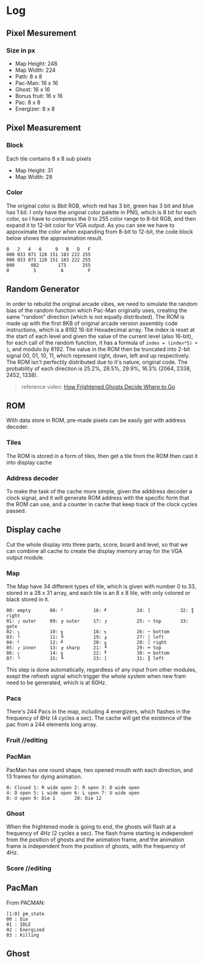 # Log

## Pixel Mesurement
### Size in px
  - Map Height: 248
  - Map Width: 224
  - Path: 8 x 8
  - Pac-Man: 16 x 16
  - Ghost: 16 x 16
  - Bonus fruit: 16 x 16
  - Pac: 8 x 8
  - Energizer: 8 x 8

## Pixel Measurement
### Block
Each tile contains 8 x 8 sub pixels
  - Map Height: 31
  - Map Width: 28
### Color
The original color is 8bit RGB, which red has 3 bit, green has 3 bit and blue has 1 bit. I only have the original color palette in PNG, which is 8 bit for each color, so I have to compress the 0 to 255 color range to 8-bit RGB, and then expand it to 12-bit color for VGA output. As you can see we have to approximate the color when expanding from 8-bit to 12-bit, the code block below shows the approximation result.
  ```
  0   2   4   6     9   B   D   F
  000 033 071 128 151 183 222 255
  000 033 071 128 151 183 222 255
  000      082       173      255
  0         5         A         F
  ```

## Random Generator
In order to rebuild the original arcade vibes, we need to simulate the random bias of the random function which Pac-Man originally uses, creating the same "random" direction (which is not equally distributed). The ROM is made up with the first 8KB of original arcade version assembly code instructions, which is a 8192 16-bit Hexadecimal array. The index is reset at the start of each level and given the value of the current level (also 16-bit), for each call of the random function, it has a formula of `index = (index*5) + 1`, and modulo by 8192. The value in the ROM then be truncated into 2-bit signal 00, 01, 10, 11, which represent right, down, left and up respectively. The ROM isn't perfectily distributed due to it's nature, original code. The probability of each direction is 25.2%, 28.5%, 29.9%, 16.3% (2064, 2338, 2452, 1338).
> reference video: [How Frightened Ghosts Decide Where to Go](https://www.youtube.com/watch?v=eFP0_rkjwlY)

## ROM
With data store in ROM, pre-made pixels can be easily get with address decoder.
### Tiles
The ROM is stored in a form of tiles, then get a tile from the ROM then cast it into display cache
### Address decoder
To make the task of the cache more simple, given the adddress decoder a clock signal, and it will generate ROM address with the specific form that the ROM can use, and a counter in cache that keep track of the clock cycles passed.

## Display cache
Cut the whole display into three parts, score, board and level, so that we can combine all cache to create the display memory array for the VGA output module.
### Map
The Map have 34 different types of tile, which is given with number 0 to 33, stored in a 28 x 31 array, and each tile is an 8 x 8 tile, with only colored or black stored in it.
```
00: empty       08: ┘           16: ╝           24: ]           32: ║ right 
01: ┌ outer     09: ╔ outer     17: ╒           25: ─ top       33: gate
02: ┐           10: ╗           18: ╕           26: ─ bottom    
03: └           11: ╚           19: ╓           27: │ left      
04: ┘           12: ╝           20: ╖           28: │ right     
05: ┌ inner     13: ╔ sharp     21: ╙           29: ═ top       
06: ┐           14: ╗           22: ╜           30: ═ bottom
07: └           15: ╚           23: [           31: ║ left
```
This step is done automatically, regardless of any input from other modules, exept the refresh signal which trigger the whole system when new fram need to be generated, which is at 60Hz.
### Pacs
There's 244 Pacs in the map, including 4 energizers, which flashes in the frequency of 8Hz (4 cycles a sec). The cache will get the existence of the pac from a 244 elements long array.
### Fruit //editing
### PacMan
PacMan has one round shape, two opened mouth with each direction, and 13 frames for dying animation.
```
0: Closed 1: R wide open 2: R open 3: D wide open
4: D open 5: L wide open 6: L open 7: U wide open
8: U open 9: Die 1       20: Die 12
```
### Ghost
When the frightened mode is going to end, the ghosts will flash at a frequency of 4Hz (2 cycles a sec). The flash frame starting is independent from the position of ghosts and the animation frame, and the animation frame is independent from the position of ghosts, with the frequency of 4Hz.
### Score //editing

## PacMan
From PACMAN: 
```
[1:0] pm_state
00 : Die
01 : IDLE
02 : Energized
03 : Killing
```

## Ghost






